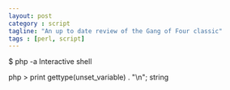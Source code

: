 ```yaml
---
layout: post
category : script
tagline: "An up to date review of the Gang of Four classic"
tags : [perl, script]
---
```


$ php -a
Interactive shell

php > print gettype(unset_variable) . "\n";
string